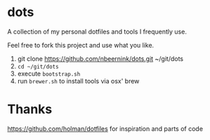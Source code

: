 # dots
A collection of my personal dotfiles and tools I frequently use.

Feel free to fork this project and use what you like.

1. git clone https://github.com/nbeernink/dots.git ~/git/dots
2. `cd ~/git/dots`
3. execute `bootstrap.sh`
4. run `brewer.sh` to install tools via osx' brew

# Thanks
https://github.com/holman/dotfiles for inspiration and parts of code

